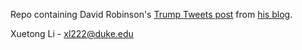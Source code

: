 Repo containing David Robinson's [Trump Tweets post](http://varianceexplained.org/r/trump-tweets/) from [his blog](http://varianceexplained.org).

Xuetong Li - xl222@duke.edu
